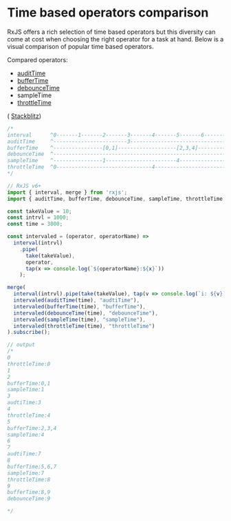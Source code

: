 # Time based operators comparison

RxJS offers a rich selection of time based operators but this diversity can come at cost when choosing the right operator for a task at hand. Below is a visual comparison of popular time based operators.

Compared operators:

- [auditTime](../operators/filtering/audittime.md)
- [bufferTime](../operators/transformation/buffertime.md)
- [debounceTime](../operators/filtering/debouncetime.md)
- sampleTime
- [throttleTime](../operators/filtering/throttletime.md)

(
[Stackblitz](https://stackblitz.com/edit/rxjs-time-based-operators-comparison?file=index.ts&devtoolsheight=100))

```js
/*
interval      ^0-------1-------2-------3-------4-------5-------6-------7-------8-------9------|
auditTime     ^------------------------3-------------------------------7----------------------|
bufferTime    ^----------------[0,1]-------------------[2,3,4]-----------------[5,6,7]-[8,9]--|
debounceTime  ^------------------------------------------------------------------------9------|
sampleTime    ^----------------1-----------------------4-----------------------7--------------|
throttleTime  ^0-------------------------------4-------------------------------8--------------|
*/

// RxJS v6+
import { interval, merge } from 'rxjs';
import { auditTime, bufferTime, debounceTime, sampleTime, throttleTime, tap, take } from 'rxjs/operators';

const takeValue = 10;
const intrvl = 1000;
const time = 3000;

const intervaled = (operator, operatorName) =>
  interval(intrvl)
    .pipe(
      take(takeValue),
      operator,
      tap(x => console.log(`${operatorName}:${x}`))
    );

merge(
  interval(intrvl).pipe(take(takeValue), tap(v => console.log(`i: ${v}`))),
  intervaled(auditTime(time), "audtiTime"),
  intervaled(bufferTime(time), "bufferTime"),
  intervaled(debounceTime(time), "debounceTime"),
  intervaled(sampleTime(time), "sampleTime"),
  intervaled(throttleTime(time), "throttleTime")
).subscribe();

// output
/*
0
throttleTime:0
1
2
bufferTime:0,1
sampleTime:1
3
audtiTime:3
4
throttleTime:4
5
bufferTime:2,3,4
sampleTime:4
6
7
audtiTime:7
8
bufferTime:5,6,7
sampleTime:7
throttleTime:8
9
bufferTime:8,9
debounceTime:9

*/
```
